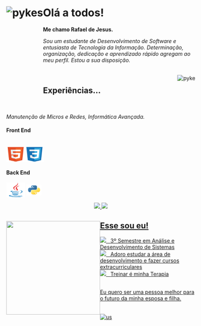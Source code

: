 # Olá a todos! <a href="https://www.linkedin.com/in/rafaeldeje"><img align="left" alt="pykes" height="250" src="https://user-images.githubusercontent.com/102198489/190265503-11b669c5-a727-4ee9-9a3b-87d7c8e031a3.png"></a>
**Me chamo Rafael de Jesus.**

*Sou um estudante de Desenvolvimento de Software e entusiasta de Tecnologia da Informação. Determinação, organização, dedicação e aprendizado rápido agregam ao meu perfil. Estou a sua disposição.*<br/>

<br />

<img align= "right" alt="pyke" height="250" src="https://user-images.githubusercontent.com/102198489/190267899-1f97dd63-46ba-41be-9cb8-51a4aaecb4ee.png">

## Experiências... 
<br />

*Manutenção de Micros e Redes, Informática Avançada.*</a><br/>
#### Front End 
<p>
</br> <img align="center" alt="rafaeldeje-HTML" title="HTML 5" height="40" width="50" src="https://raw.githubusercontent.com/devicons/devicon/master/icons/html5/html5-original.svg"></a><img align="center" alt="rafaeldeje-CSS" title="CSS 3" height="40" width="50" src="https://raw.githubusercontent.com/devicons/devicon/master/icons/css3/css3-original.svg"><br/>
</p>

#### Back End
<p>
<img align="center" alt="rafaeldeje-java" title="Java" height="40" width="50" src="https://raw.githubusercontent.com/devicons/devicon/master/icons/java/java-original.svg"> <img align="center" alt="rafaeldeje-Python" height="30" width="40" src="https://raw.githubusercontent.com/devicons/devicon/master/icons/python/python-original.svg"><br/>
</p>  
  
<div align="center">
  <a href="https://github.com/rafaeldeje">
   
  <img height="180em" src="https://github-readme-stats.vercel.app/api?username=rafaeldeje&show_icons=true&theme=radical&include_all_commits=true&count_private=true"/>
  <img height="180em" src="https://github-readme-stats.vercel.app/api/top-langs/?username=rafaeldeje&layout=compact&langs_count=7&theme=radical"/>
    </div>
  
 
 ## Esse sou eu! <img align="left" width="250" width="250" height="250" src="https://user-images.githubusercontent.com/102198489/190268521-bf879930-0270-4f99-a5e3-680c44db959a.png">
<p>
  <img src="https://img.icons8.com/color/48/000000/graduation-cap.png" height="40px"/> 
  &nbsp;
  <label>
    3º Semestre em Análise e Desenvolvimento de Sistemas
  <label/>
  <br />
    
  <img src="https://img.icons8.com/color/48/000000/open-book--v2.png" height="40px"/> 
  &nbsp;
  <label>
    Adoro estudar a área de desenvolvimento e fazer cursos extracurriculares
  <label/>
  <br />
    
  <img src="https://user-images.githubusercontent.com/102198489/190271177-dd45658e-8647-4418-85b4-03de9aa45c03.png" height="50px"/> 
  &nbsp;
  <label>
    Treinar é minha Terapia
  <label/>
  <br />
</p>

</div><br>
    

    
  <label>
   Eu quero ser uma pessoa melhor para o futuro da minha esposa e filha. 
 <label/>
 <p>
 <br /><img align="center" alt="us" height="450"  width="450" src="https://user-images.githubusercontent.com/102198489/190277109-ed1cea91-dd32-4d17-ba15-cffcc6396eb6.png">

   </p>

